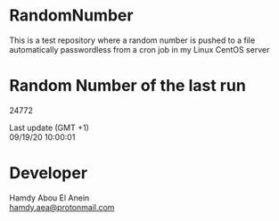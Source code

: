 # RandomNumber    
This is a test repository where a random number is pushed to a file automatically passwordless from a cron job in my Linux CentOS server    
# Random Number of the last run   
24772
      
Last update (GMT +1)    
09/19/20 10:00:01
# Developer    
Hamdy Abou El Anein   
hamdy.aea@protonmail.com
